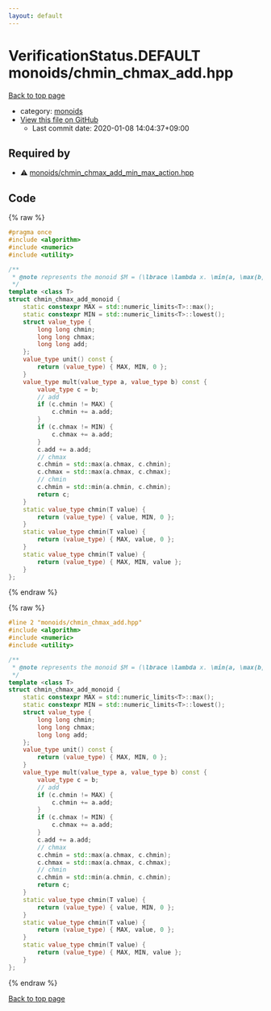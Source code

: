 ```yaml
---
layout: default
---
```


<!-- mathjax config similar to math.stackexchange -->
<script type="text/javascript" async
  src="https://cdnjs.cloudflare.com/ajax/libs/mathjax/2.7.5/MathJax.js?config=TeX-MML-AM_CHTML">
</script>
<script type="text/x-mathjax-config">
  MathJax.Hub.Config({
    TeX: { equationNumbers: { autoNumber: "AMS" }},
    tex2jax: {
      inlineMath: [ ['$','$'] ],
      processEscapes: true
    },
    "HTML-CSS": { matchFontHeight: false },
    displayAlign: "left",
    displayIndent: "2em"
  });
</script>

<script type="text/javascript" src="https://cdnjs.cloudflare.com/ajax/libs/jquery/3.4.1/jquery.min.js"></script>
<script src="https://cdn.jsdelivr.net/npm/jquery-balloon-js@1.1.2/jquery.balloon.min.js" integrity="sha256-ZEYs9VrgAeNuPvs15E39OsyOJaIkXEEt10fzxJ20+2I=" crossorigin="anonymous"></script>
<script type="text/javascript" src="../../assets/js/copy-button.js"></script>
<link rel="stylesheet" href="../../assets/css/copy-button.css" />


# VerificationStatus.DEFAULT monoids/chmin_chmax_add.hpp

<a href="../../index.html">Back to top page</a>

* category: <a href="../../index.html#315142c884fa9bdd2be3b42923ffe964">monoids</a>
* <a href="{{ site.github.repository_url }}/blob/master/monoids/chmin_chmax_add.hpp">View this file on GitHub</a>
    - Last commit date: 2020-01-08 14:04:37+09:00




## Required by

* :warning: <a href="chmin_chmax_add_min_max_action.hpp.html">monoids/chmin_chmax_add_min_max_action.hpp</a>


## Code

<a id="unbundled"></a>
{% raw %}
```cpp
#pragma once
#include <algorithm>
#include <numeric>
#include <utility>

/**
 * @note represents the monoid $M = (\lbrace \lambda x. \min(a, \max(b, c + x)) \mid a, b, c \rbrace, \circ, \mathrm{id})$
 */
template <class T>
struct chmin_chmax_add_monoid {
    static constexpr MAX = std::numeric_limits<T>::max();
    static constexpr MIN = std::numeric_limits<T>::lowest();
    struct value_type {
        long long chmin;
        long long chmax;
        long long add;
    };
    value_type unit() const {
        return (value_type) { MAX, MIN, 0 };
    }
    value_type mult(value_type a, value_type b) const {
        value_type c = b;
        // add
        if (c.chmin != MAX) {
            c.chmin += a.add;
        }
        if (c.chmax != MIN) {
            c.chmax += a.add;
        }
        c.add += a.add;
        // chmax
        c.chmin = std::max(a.chmax, c.chmin);
        c.chmax = std::max(a.chmax, c.chmax);
        // chmin
        c.chmin = std::min(a.chmin, c.chmin);
        return c;
    }
    static value_type chmin(T value) {
        return (value_type) { value, MIN, 0 };
    }
    static value_type chmin(T value) {
        return (value_type) { MAX, value, 0 };
    }
    static value_type chmin(T value) {
        return (value_type) { MAX, MIN, value };
    }
};

```
{% endraw %}

<a id="bundled"></a>
{% raw %}
```cpp
#line 2 "monoids/chmin_chmax_add.hpp"
#include <algorithm>
#include <numeric>
#include <utility>

/**
 * @note represents the monoid $M = (\lbrace \lambda x. \min(a, \max(b, c + x)) \mid a, b, c \rbrace, \circ, \mathrm{id})$
 */
template <class T>
struct chmin_chmax_add_monoid {
    static constexpr MAX = std::numeric_limits<T>::max();
    static constexpr MIN = std::numeric_limits<T>::lowest();
    struct value_type {
        long long chmin;
        long long chmax;
        long long add;
    };
    value_type unit() const {
        return (value_type) { MAX, MIN, 0 };
    }
    value_type mult(value_type a, value_type b) const {
        value_type c = b;
        // add
        if (c.chmin != MAX) {
            c.chmin += a.add;
        }
        if (c.chmax != MIN) {
            c.chmax += a.add;
        }
        c.add += a.add;
        // chmax
        c.chmin = std::max(a.chmax, c.chmin);
        c.chmax = std::max(a.chmax, c.chmax);
        // chmin
        c.chmin = std::min(a.chmin, c.chmin);
        return c;
    }
    static value_type chmin(T value) {
        return (value_type) { value, MIN, 0 };
    }
    static value_type chmin(T value) {
        return (value_type) { MAX, value, 0 };
    }
    static value_type chmin(T value) {
        return (value_type) { MAX, MIN, value };
    }
};

```
{% endraw %}

<a href="../../index.html">Back to top page</a>


